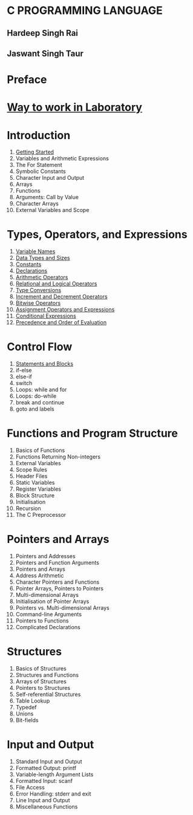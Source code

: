 # C PROGRAMMING LANGUAGE
## Hardeep Singh Rai
## Jaswant Singh Taur
# Preface
# [Way to work in Laboratory](Lab.md)

# Introduction

1. [Getting Started](pages/gettingStarted.md)
1. Variables and Arithmetic Expressions
1. The For Statement
1. Symbolic Constants
1. Character Input and Output
1. Arrays
1. Functions
1. Arguments: Call by Value
1. Character Arrays
1. External Variables and Scope

# Types, Operators, and Expressions

1. [Variable Names](pages/variable-names.md)
1. [Data Types and Sizes](pages/datatypes.md)
1. [Constants](pages/constants.md)
1. [Declarations](pages/variable-names.md)
1. [Arithmetic Operators](pages/arithmetic-operators.md)
1. [Relational and Logical Operators](pages/arithmetic-operators.md)
1. [Type Conversions](pages/type-conversion.md)
1. [Increment and Decrement Operators](pages/increment-decrement-operator.md)
1. [Bitwise Operators](pages/arithmetic-operators.md)
1. [Assignment Operators and Expressions](pages/arithmetic-operators.md)
1. [Conditional Expressions](pages/conditional-expressions.md)
1. [Precedence and Order of Evaluation](pages/arithmetic-operators.md)

# Control Flow

1. [Statements and Blocks](pages/statement.md) 
1. if-else
1. else-if 
1. switch 
1. Loops: while and for 
1. Loops: do-while 
1. break and continue 
1. goto and labels

# Functions and Program Structure 

1. Basics of Functions 
1. Functions Returning Non-integers 
1. External Variables 
1. Scope Rules 
1. Header Files 
1. Static Variables 
1. Register Variables 
1. Block Structure 
1. Initialisation
1. Recursion 
1. The C Preprocessor

# Pointers and Arrays 

1. Pointers and Addresses 
1. Pointers and Function Arguments 
1. Pointers and Arrays 
1. Address Arithmetic 
1. Character Pointers and Functions 
1. Pointer Arrays, Pointers to Pointers 
1. Multi-dimensional Arrays 
1. Initialisation of Pointer Arrays 
1. Pointers vs. Multi-dimensional Arrays 
1. Command-line Arguments 
1. Pointers to Functions 
1. Complicated Declarations

# Structures 

1. Basics of Structures 
1. Structures and Functions 
1. Arrays of Structures 
1. Pointers to Structures 
1. Self-referential Structures 
1. Table Lookup 
1. Typedef 
1. Unions 
1. Bit-fields

# Input and Output 

1. Standard Input and Output 
1. Formatted Output: printf 
1. Variable-length Argument Lists 
1. Formatted Input: scanf 
1. File Access 
1. Error Handling: stderr and exit 
1. Line Input and Output 
1. Miscellaneous Functions
